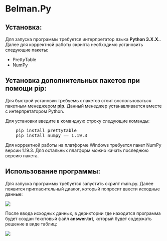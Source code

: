 # Belman.Py
## Установка:
Для запуска программы требуется интерпретатор языка __Python 3.X.X.__. Далее для корректной работы скрипта необходимо установить следующие пакеты: </br>
* PrettyTable
* NumPy 


## Установка дополнительных пакетов при помощи pip:
Для быстрой установки требуемых пакетов стоит воспользоваться пакетным менеджером __pip__. Данный менеджер устанавливается вместе с интерпретатором Python.

Для установки введите в командную строку следующие команды:

<pre>
	pip install prettytable
	pip install numpy == 1.19.3
</pre>

Для корректной работы на платформе Windows требуется пакет NumPy версии 1.19.3.
Для остальных платформ можно качать последнюю версию пакета.

## Использование программы:
Для запуска программы требуется запустить скрипт main.py. Далее появится пригласительный диалог, который попросит ввести исходные данные:

<img src="https://wmpics.pics/dm-EEHL.png"/>

После ввода исходных данных, в дериктории где находится программа будет создан текстовый файл __answer.txt__, который будет содержать решение в виде таблиц:

<img src="https://wmpics.pics/dm-H4WA.png"/>